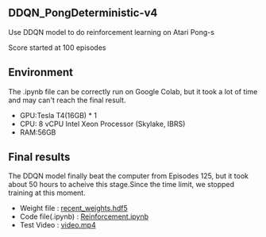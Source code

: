 ## DDQN_PongDeterministic-v4
Use DDQN model to do reinforcement learning on Atari Pong-s

Score started at 100 episodes
## Environment
The .ipynb file can be correctly run on Google Colab, but it took a lot of time and may can't reach the final result.
* GPU:Tesla T4(16GB) * 1
* CPU: 8 vCPU Intel Xeon Processor (Skylake, IBRS)
* RAM:56GB

## Final results
The DDQN model finally beat the computer from Episodes 125, but it took about 50 hours to acheive this stage.Since the time limit, we stopped training at this moment.
* Weight file :  [recent_weights.hdf5](recent_weights.hdf5)
* Code file(.ipynb) : [Reinforcement.ipynb](Reinforcement.ipynb)
* Test Video : [video.mp4](video.mp4)
